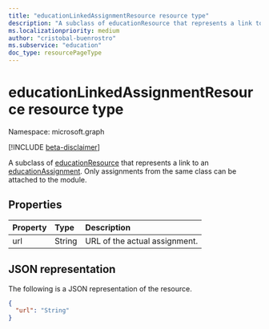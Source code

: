 ```yaml
---
title: "educationLinkedAssignmentResource resource type"
description: "A subclass of educationResource that represents a link to an educationAssignment."
ms.localizationpriority: medium
author: "cristobal-buenrostro"
ms.subservice: "education"
doc_type: resourcePageType
---
```


# educationLinkedAssignmentResource resource type

Namespace: microsoft.graph

[!INCLUDE [beta-disclaimer](../../includes/beta-disclaimer.md)]

A subclass of [educationResource](educationresource.md) that represents a link to an [educationAssignment](educationassignment.md). Only assignments from the same class can be attached to the module.

## Properties
| Property	   | Type	|Description|
|:---------------|:--------|:----------|
|url|String|URL of the actual assignment.|

## JSON representation

The following is a JSON representation of the resource.

<!-- {
  "blockType": "resource",
  "optionalProperties": [

  ],
  "@odata.type": "microsoft.graph.educationLinkedAssignmentResource"
}-->

```json
{
  "url": "String"
}
```
